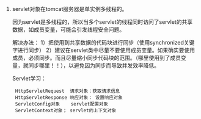 1. servlet对象在tomcat服务器是单实例多线程的。

	因为servlet是多线程的，所以当多个servlet的线程同时访问了servlet的共享数据，如成员变量，可能会引发线程安全问题。
		
	解决办法：
		1）把使用到共享数据的代码块进行同步（使用synchronized关键字进行同步）
		2）建议在servlet类中尽量不要使用成员变量。如果确实要使用成员，必须同步。而且尽量缩小同步代码块的范围。（哪里使用到了成员变量，就同步哪里！！），以避免因为同步而导致并发效率降低。

	Servlet学习：
	
		HttpServletRequest  请求对象：获取请求信息
		HttpServletResponse 响应对象： 设置响应对象
		ServletConfig对象    servlet配置对象
		ServletContext对象； servlet的上下文对象
				